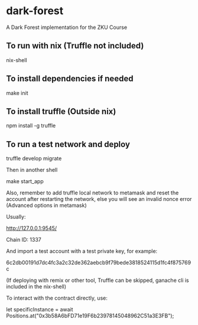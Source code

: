 # dark-forest
A Dark Forest implementation for the ZKU Course

## To run with nix (Truffle not included)

nix-shell

## To install dependencies if needed

make init

## To install truffle (Outside nix)

npm install -g truffle

## To run a test network and deploy

truffle develop
migrate

Then in another shell

make start_app

Also, remember to add truffle local network to metamask and reset the account after restarting the network, else you will see an invalid nonce error (Advanced options in metamask)

Usually:

http://127.0.0.1:9545/

Chain ID: 1337

And import a test account with a test private key, for example:

6c2db00191d7dc4fc3a2c32de362aebcb9f79bede3818524115d1fc4f875769c

(If deploying with remix or other tool, Truffle can be skipped, ganache cli is included in the nix-shell)

To interact with the contract directly, use:

let specificInstance = await Positions.at("0x3b58A6bFD71e19F6b23978145048962C51a3E3FB");
